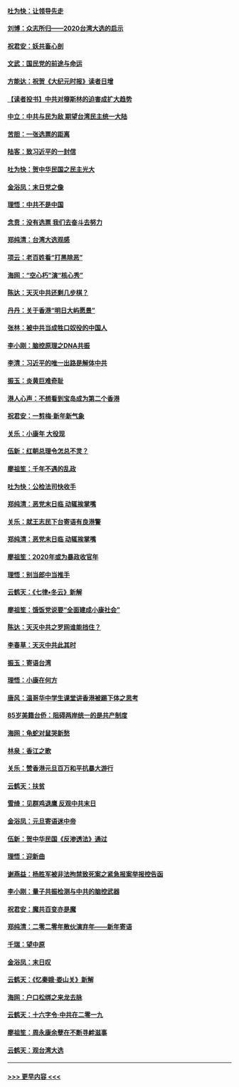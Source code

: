 #### [吐为快：让领导先走](../pages/nsc993/n11797512.md?t=01161644) 
#### [刘博：众志所归——2020台湾大选的启示](../pages/nsc993/n11796878.md?t=01161644) 
#### [祝君安：妖共畜心剖](../pages/nsc993/n11794273.md?t=01161644) 
#### [文武：国民党的前途与命运](../pages/nsc993/n11794198.md?t=01161644) 
#### [方能达：祝贺《大纪元时报》读者日增](../pages/nsc993/n11793807.md?t=01161644) 
#### [【读者投书】中共对穆斯林的迫害成扩大趋势](../pages/nsc993/n11791371.md?t=01161644) 
#### [中立：中共与民为敌 期望台湾民主统一大陆](../pages/nsc993/n11790392.md?t=01161644) 
#### [苦胆：一张选票的距离](../pages/nsc993/n11788914.md?t=01161644) 
#### [陆客：致习近平的一封信](../pages/nsc993/n11788867.md?t=01161644) 
#### [吐为快：贺中华民国之民主光大](../pages/nsc993/n11788618.md?t=01161644) 
#### [金浴凤：末日党之像](../pages/nsc993/n11787475.md?t=01161644) 
#### [理悟：中共不是中国](../pages/nsc993/n11787463.md?t=01161644) 
#### [念贲：没有选票  我们去奋斗去努力](../pages/nsc993/n11787398.md?t=01161644) 
#### [郑纯清：台湾大选观感](../pages/nsc993/n11786210.md?t=01161644) 
#### [项云：老百姓看“打黑除恶”](../pages/nsc993/n11785398.md?t=01161644) 
#### [海网：“空心朽”演“核心秀”](../pages/nsc993/n11783874.md?t=01161644) 
#### [陈达：天灭中共还剩几步棋？](../pages/nsc993/n11783719.md?t=01161644) 
#### [丹丹：关于香港“明日大屿愿景”](../pages/nsc993/n11783273.md?t=01161644) 
#### [张林：被中共当成牲口奴役的中国人](../pages/nsc993/n11782397.md?t=01161644) 
#### [李小刚：脑控原理之DNA共振](../pages/nsc993/n11780962.md?t=01161644) 
#### [李清：习近平的唯一出路是解体中共](../pages/nsc993/n11780866.md?t=01161644) 
#### [振玉：炎黄巨难奇耻](../pages/nsc993/n11779632.md?t=01161644) 
#### [港人心声：不想看到宝岛成为第二个香港](../pages/nsc993/n11778817.md?t=01161644) 
#### [祝君安：一剪梅‧新年新气象](../pages/nsc993/n11776340.md?t=01161644) 
#### [关乐：小康年 大役现](../pages/nsc993/n11774213.md?t=01161644) 
#### [伍新：红朝总理令怎总不灵？](../pages/nsc993/n11770813.md?t=01161644) 
#### [廖祖笙：千年不遇的乱政](../pages/nsc993/n11770373.md?t=01161644) 
#### [吐为快：公检法司快收手](../pages/nsc993/n11770359.md?t=01161644) 
#### [郑纯清：恶党末日临 动辄挨掌嘴](../pages/nsc993/n11769912.md?t=01161644) 
#### [关乐：就王志民下台寄语有良港警](../pages/nsc993/n11769903.md?t=01161644) 
#### [郑纯清：恶党末日临 动辄挨掌嘴](../pages/nsc993/n11769356.md?t=01161644) 
#### [廖祖笙：2020年或为暴政收官年](../pages/nsc993/n11768216.md?t=01161644) 
#### [理悟：别当郎中当推手](../pages/nsc993/n11768243.md?t=01161644) 
#### [云鹤天：《七律▪冬云》新解](../pages/nsc993/n11768204.md?t=01161644) 
#### [廖祖笙：饿饭党说要“全面建成小康社会”](../pages/nsc993/n11767482.md?t=01161644) 
#### [陈达：天灭中共之罗网谁能挡住？](../pages/nsc993/n11767465.md?t=01161644) 
#### [李春草：天灭中共此其时](../pages/nsc993/n11767452.md?t=01161644) 
#### [振玉：寄语台湾](../pages/nsc993/n11767432.md?t=01161644) 
#### [理悟：小康在何方](../pages/nsc993/n11767394.md?t=01161644) 
#### [唐风：温哥华中学生课堂讲香港被踢下体之思考](../pages/nsc993/n11766848.md?t=01161644) 
#### [85岁美籍台侨：阻碍两岸统一的是共产制度](../pages/nsc993/n11765043.md?t=01161644) 
#### [海网：龟蛇对鼠哭新愁](../pages/nsc993/n11764895.md?t=01161644) 
#### [林泉：香江之歌](../pages/nsc993/n11764415.md?t=01161644) 
#### [关乐：赞香港元旦百万和平抗暴大游行](../pages/nsc993/n11764382.md?t=01161644) 
#### [云鹤天：扶贫](../pages/nsc993/n11764245.md?t=01161644) 
#### [雪绮：见群鸡退鹰  反观中共末日](../pages/nsc993/n11762112.md?t=01161644) 
#### [金浴凤：元旦寄语迷中帝](../pages/nsc993/n11761788.md?t=01161644) 
#### [伍新：贺中华民国《反渗透法》通过](../pages/nsc993/n11761994.md?t=01161644) 
#### [理悟：迎新曲](../pages/nsc993/n11761152.md?t=01161644) 
#### [谢燕益：杨胜军被非法拘禁致死案之紧急报案举报控告函](../pages/nsc993/n11756134.md?t=01161644) 
#### [李小刚：量子共振检测与中共的脑控武器](../pages/nsc993/n11754518.md?t=01161644) 
#### [祝君安：魔共百变亦是魔](../pages/nsc993/n11754469.md?t=01161644) 
#### [郑纯清：二零二零年散伙演弃年——新年寄语](../pages/nsc993/n11754195.md?t=01161644) 
#### [千瑞：望中原](../pages/nsc993/n11754159.md?t=01161644) 
#### [金浴凤：末日叹](../pages/nsc993/n11752359.md?t=01161644) 
#### [云鹤天：《忆秦娥‧娄山关》新解](../pages/nsc993/n11752348.md?t=01161644) 
#### [海网：户口松绑之来龙去脉](../pages/nsc993/n11752328.md?t=01161644) 
#### [云鹤天：十六字令‧中共在二零一九](../pages/nsc993/n11752305.md?t=01161644) 
#### [廖祖笙：周永康余孽在不断寻衅滋事](../pages/nsc993/n11751013.md?t=01161644) 
#### [云鹤天：观台湾大选](../pages/nsc993/n11751007.md?t=01161644) 

----
#### [ >>> 更早内容 <<< ](../indexes/nsc993-earlier.md)
